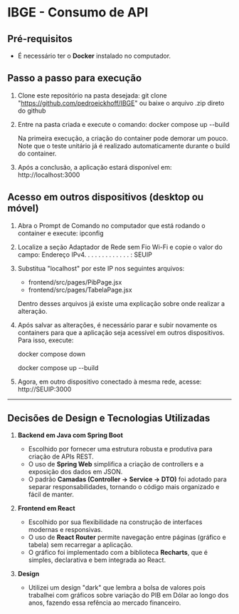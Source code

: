 # IBGE - Consumo de API

## Pré-requisitos
- É necessário ter o **Docker** instalado no computador.

## Passo a passo para execução

1. Clone este repositório na pasta desejada:
   git clone "https://github.com/pedroeickhoff/IBGE"
   ou baixe o arquivo .zip direto do github

3. Entre na pasta criada e execute o comando:
   docker compose up --build

   Na primeira execução, a criação do container pode demorar um pouco.
   Note que o teste unitário já é realizado automaticamente durante o build do container.

4. Após a conclusão, a aplicação estará disponível em:
   http://localhost:3000

## Acesso em outros dispositivos (desktop ou móvel)

1. Abra o Prompt de Comando no computador que está rodando o container e execute:
   ipconfig

2. Localize a seção Adaptador de Rede sem Fio Wi-Fi e copie o valor do campo:
   Endereço IPv4. . . . . . . . . . . . . : SEUIP

3. Substitua "localhost" por este IP nos seguintes arquivos:
   - frontend/src/pages/PibPage.jsx
   - frontend/src/pages/TabelaPage.jsx

   Dentro desses arquivos já existe uma explicação sobre onde realizar a alteração.

4. Após salvar as alterações, é necessário parar e subir novamente os containers para que a aplicação seja acessível em outros dispositivos. Para isso, execute:
   
   docker compose down
   
   docker compose up --build

6. Agora, em outro dispositivo conectado à mesma rede, acesse:
   http://SEUIP:3000

---

## Decisões de Design e Tecnologias Utilizadas

1. **Backend em Java com Spring Boot**
   - Escolhido por fornecer uma estrutura robusta e produtiva para criação de APIs REST.
   - O uso de **Spring Web** simplifica a criação de controllers e a exposição dos dados em JSON.
   - O padrão **Camadas (Controller → Service → DTO)** foi adotado para separar responsabilidades, tornando o código mais organizado e fácil de manter.

2. **Frontend em React**
   - Escolhido por sua flexibilidade na construção de interfaces modernas e responsivas.
   - O uso de **React Router** permite navegação entre páginas (gráfico e tabela) sem recarregar a aplicação.
   - O gráfico foi implementado com a biblioteca **Recharts**, que é simples, declarativa e bem integrada ao React.
  
3. **Design**
   - Utilizei um design "dark" que lembra a bolsa de valores pois trabalhei com gráficos sobre variação do PIB em Dólar ao longo dos anos, fazendo essa refência ao mercado financeiro.
